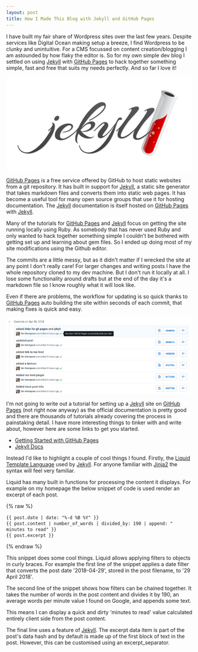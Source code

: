 ```yaml
---
layout: post
title: How I Made This Blog with Jekyll and GitHub Pages
---
```


I have built my fair share of Wordpress sites over the last few years. Despite services like Digital Ocean making setup a breeze, I find Wordpress to be clunky and unintuitive. For a CMS focussed on content creation/blogging I am astounded by how flaky the editor is. So for my own simple dev blog I settled on using [Jekyll](https://jekyllrb.com/) with [GitHub Pages](https://pages.github.com/) to hack together something simple, fast and free that suits my needs perfectly. And so far I love it!

![Jekyll Logo](https://raw.githubusercontent.com/jekyll/brand/master/jekyll-logo-light-transparent.png)

[GitHub Pages](https://pages.github.com/) is a free service offered by GitHub to host static websites from a git repository. It has built in support for [Jekyll](https://jekyllrb.com/), a static site generator that takes markdown files and converts them into static web pages. It has become a useful tool for many open source groups that use it for hosting documentation. The [Jekyll](https://jekyllrb.com/) documentation is itself hosted on [GitHub Pages](https://pages.github.com/) with [Jekyll](https://jekyllrb.com/).

Many of the tutorials for [GitHub Pages](https://pages.github.com/) and [Jekyll](https://jekyllrb.com/) focus on getting the site running locally using Ruby. As somebody that has never used Ruby and only wanted to hack together something simple I couldn't be bothered with getting set up and learning about gem files. So I ended up doing most of my site modifications using the Github editor.

The commits are a little messy, but as it didn't matter if I wrecked the site at any point I don't really care! For larger changes and writing posts I have the whole repository cloned to my dev machine. But I don't run it locally at all. I lose some functionality around drafts but at the end of the day it's a markdown file so I know roughly what it will look like.

Even if there are problems, the workflow for updating is so quick thanks to [GitHub Pages](https://pages.github.com/) auto building the site within seconds of each commit, that making fixes is quick and easy.

![GitHub Pages Builds](assets/images/how-i-made-this-blog-gh-pages-build.png)

I'm not going to write out a tutorial for setting up a [Jekyll](https://jekyllrb.com/) site on [GitHub Pages](https://pages.github.com/) (not right now anyway) as the official documentation is pretty good and there are thousands of tutorials already covering the process in painstaking detail. I have more interesting things to tinker with and write about, however here are some links to get you started.

* [Getting Started with GitHub Pages](https://guides.github.com/features/pages/)
* [Jekyll Docs](https://jekyllrb.com/docs/home/)

Instead I'd like to highlight a couple of cool things I found. Firstly, the [Liquid Template Language](https://shopify.github.io/liquid/) used by [Jekyll](https://jekyllrb.com/). For anyone familiar with [Jinja2](http://jinja.pocoo.org/docs/2.10/) the syntax will feel very familiar.

Liquid has many built in functions for processing the content it displays. For example on my homepage the below snippet of code is used render an excerpt of each post.

{% raw %}
```liquid
{{ post.date | date: "%-d %B %Y" }}
{{ post.content | number_of_words | divided_by: 190 | append: " minutes to read" }}
{{ post.excerpt }}
```
{% endraw %}

This snippet does some cool things. Liquid allows applying filters to objects in curly braces. For example the first line of the snippet applies a date filter that converts the post date '2018-04-29', stored in the post filename, to '29 April 2018'.

The second line of the snippet shows how filters can be chained together. It takes the number of words in the post content and divides it by 190, an average words per minute value I found on Google, and appends some text.

This means I can display a quick and dirty 'minutes to read' value calculated entirely client side from the post content.

The final line uses a feature of [Jekyll](https://jekyllrb.com/). The excerpt data item is part of the post's data hash and by default is made up of the first block of text in the post. However, this can be customised using an excerpt_separator.